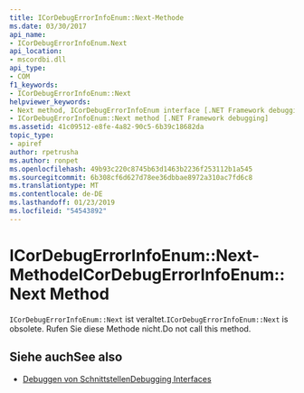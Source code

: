 ```yaml
---
title: ICorDebugErrorInfoEnum::Next-Methode
ms.date: 03/30/2017
api_name:
- ICorDebugErrorInfoEnum.Next
api_location:
- mscordbi.dll
api_type:
- COM
f1_keywords:
- ICorDebugErrorInfoEnum::Next
helpviewer_keywords:
- Next method, ICorDebugErrorInfoEnum interface [.NET Framework debugging]
- ICorDebugErrorInfoEnum::Next method [.NET Framework debugging]
ms.assetid: 41c09512-e8fe-4a82-90c5-6b39c18682da
topic_type:
- apiref
author: rpetrusha
ms.author: ronpet
ms.openlocfilehash: 49b93c220c8745b63d1463b2236f253112b1a545
ms.sourcegitcommit: 6b308cf6d627d78ee36dbbae8972a310ac7fd6c8
ms.translationtype: MT
ms.contentlocale: de-DE
ms.lasthandoff: 01/23/2019
ms.locfileid: "54543892"
---
```

# <a name="icordebugerrorinfoenumnext-method"></a><span data-ttu-id="878d0-102">ICorDebugErrorInfoEnum::Next-Methode</span><span class="sxs-lookup"><span data-stu-id="878d0-102">ICorDebugErrorInfoEnum::Next Method</span></span>
<span data-ttu-id="878d0-103">`ICorDebugErrorInfoEnum::Next` ist veraltet.</span><span class="sxs-lookup"><span data-stu-id="878d0-103">`ICorDebugErrorInfoEnum::Next` is obsolete.</span></span> <span data-ttu-id="878d0-104">Rufen Sie diese Methode nicht.</span><span class="sxs-lookup"><span data-stu-id="878d0-104">Do not call this method.</span></span>  
  
## <a name="see-also"></a><span data-ttu-id="878d0-105">Siehe auch</span><span class="sxs-lookup"><span data-stu-id="878d0-105">See also</span></span>
- [<span data-ttu-id="878d0-106">Debuggen von Schnittstellen</span><span class="sxs-lookup"><span data-stu-id="878d0-106">Debugging Interfaces</span></span>](../../../../docs/framework/unmanaged-api/debugging/debugging-interfaces.md)
